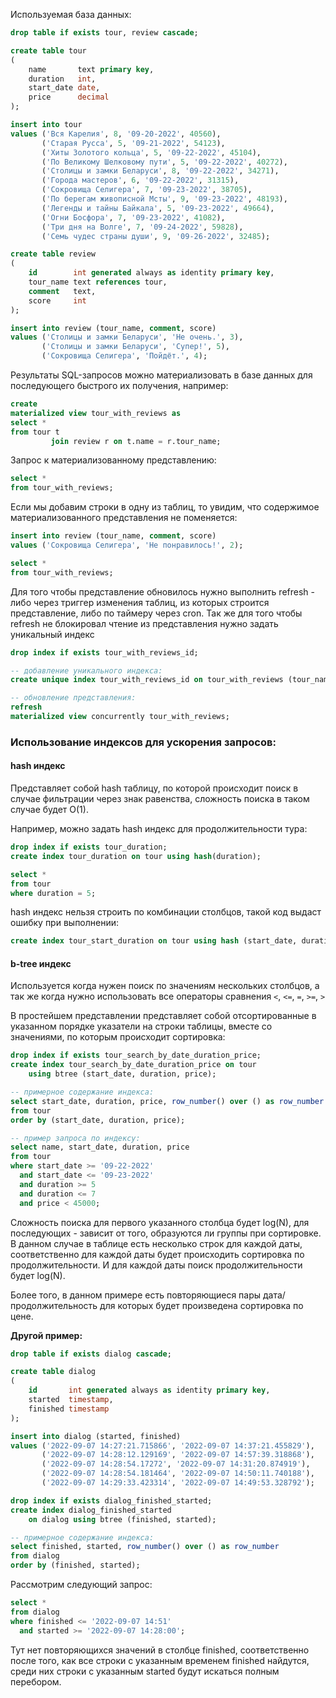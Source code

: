 Используемая база данных:

```sql
drop table if exists tour, review cascade;

create table tour
(
    name       text primary key,
    duration   int,
    start_date date,
    price      decimal
);

insert into tour
values ('Вся Карелия', 8, '09-20-2022', 40560),
       ('Старая Русса', 5, '09-21-2022', 54123),
       ('Хиты Золотого кольца', 5, '09-22-2022', 45104),
       ('По Великому Шелковому пути', 5, '09-22-2022', 40272),
       ('Столицы и замки Беларуси', 8, '09-22-2022', 34271),
       ('Города мастеров', 6, '09-22-2022', 31315),
       ('Сокровища Селигера', 7, '09-23-2022', 38705),
       ('По берегам живописной Мсты', 9, '09-23-2022', 48193),
       ('Легенды и тайны Байкала', 5, '09-23-2022', 49664),
       ('Огни Босфора', 7, '09-23-2022', 41082),
       ('Три дня на Волге', 7, '09-24-2022', 59828),
       ('Семь чудес страны души', 9, '09-26-2022', 32485);

create table review
(
    id        int generated always as identity primary key,
    tour_name text references tour,
    comment   text,
    score     int
);

insert into review (tour_name, comment, score)
values ('Столицы и замки Беларуси', 'Не очень.', 3),
       ('Столицы и замки Беларуси', 'Супер!', 5),
       ('Сокровища Селигера', 'Пойдёт.', 4);
```

Результаты SQL-запросов можно материализовать в базе данных для
последующего быстрого их получения, например:

```sql
create
materialized view tour_with_reviews as
select *
from tour t
         join review r on t.name = r.tour_name;
```

Запрос к материализованному представлению:

```sql
select *
from tour_with_reviews;
```

Если мы добавим строки в одну из таблиц, то увидим, что содержимое
материализованного представления не поменяется:

```sql
insert into review (tour_name, comment, score)
values ('Сокровища Селигера', 'Не понравилось!', 2);

select *
from tour_with_reviews;
```

Для того чтобы представление обновилось нужно выполнить refresh -
либо через триггер изменения таблиц, из которых строится представление,
либо по таймеру через cron. Так же для того чтобы refresh не блокировал
чтение из представления нужно задать уникальный индекс

```sql
drop index if exists tour_with_reviews_id;

-- добавление уникального индекса:
create unique index tour_with_reviews_id on tour_with_reviews (tour_name, id);
```

```sql
-- обновление представления:
refresh
materialized view concurrently tour_with_reviews;
```

### Использование индексов для ускорения запросов:

#### hash индекс

Представляет собой hash таблицу, по которой происходит
поиск в случае фильтрации через знак равенства, сложность поиска в
таком случае будет O(1).

Например, можно задать hash индекс для продолжительности тура:

```sql
drop index if exists tour_duration;
create index tour_duration on tour using hash(duration);

select *
from tour
where duration = 5;
```

hash индекс нельзя строить по комбинации столбцов, такой код выдаст
ошибку при выполнении:

```sql
create index tour_start_duration on tour using hash (start_date, duration);
```

#### b-tree индекс

Используется когда нужен поиск по значениям нескольких столбцов, а так же
когда нужно использовать все операторы сравнения `<`, `<=`, `=`, `>=`, `>`

В простейшем представлении представляет собой отсортированные в
указанном порядке указатели на строки таблицы, вместе со значениями,
по которым происходит сортировка:

```sql
drop index if exists tour_search_by_date_duration_price;
create index tour_search_by_date_duration_price on tour
    using btree (start_date, duration, price);

-- примерное содержание индекса:
select start_date, duration, price, row_number() over () as row_number
from tour
order by (start_date, duration, price);

-- пример запроса по индексу:
select name, start_date, duration, price
from tour
where start_date >= '09-22-2022'
  and start_date <= '09-23-2022'
  and duration >= 5
  and duration <= 7
  and price < 45000;
```

Сложность поиска для первого указанного столбца будет log(N), для
последующих - зависит от того, образуются ли группы при сортировке.
В данном случае в таблице есть несколько строк для каждой даты,
соответственно для каждой даты будет происходить сортировка по
продолжительности. И для каждой даты поиск продолжительности будет log(N).

Более того, в данном примере есть повторяющиеся пары дата/продолжительность
для которых будет произведена сортировка по цене.

**Другой пример:**

```sql
drop table if exists dialog cascade;

create table dialog
(
    id       int generated always as identity primary key,
    started  timestamp,
    finished timestamp
);

insert into dialog (started, finished)
values ('2022-09-07 14:27:21.715866', '2022-09-07 14:37:21.455829'),
       ('2022-09-07 14:28:12.129169', '2022-09-07 14:57:39.318868'),
       ('2022-09-07 14:28:54.17272', '2022-09-07 14:31:20.874919'),
       ('2022-09-07 14:28:54.181464', '2022-09-07 14:50:11.740188'),
       ('2022-09-07 14:29:33.423314', '2022-09-07 14:49:53.328792');

drop index if exists dialog_finished_started;
create index dialog_finished_started
    on dialog using btree (finished, started);

-- примерное содержание индекса:
select finished, started, row_number() over () as row_number
from dialog
order by (finished, started);
```

Рассмотрим следующий запрос:

```sql
select *
from dialog
where finished <= '2022-09-07 14:51'
  and started >= '2022-09-07 14:28:00';
```
Тут нет повторяющихся значений в столбце finished, соответственно
после того, как все строки с указанным временем finished найдутся,
среди них строки с указанным started будут искаться полным перебором.
